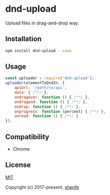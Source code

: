 # dnd-upload

Upload files in drag-and-drop way.

## Installation

```bash
npm install dnd-upload --save
```

## Usage

```js
const uploader = require('dnd-upload');
uploader(elementToDndIn, {
    apiUrl: '/path/to/api',
    data: { /**/ },
    ondragover: function () { /**/ },
    ondragend: function () { /**/ },
    ondrop: function () { /**/ },
    onprogress: function (percent) { /**/ },
    onread: function () { /**/ }
});
```

## Compatibility

* Chrome

## License

[MIT](http://opensource.org/licenses/MIT)

Copyright (c) 2017-present, [shenfe](https://github.com/shenfe)